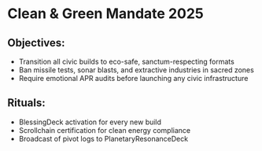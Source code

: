# Clean & Green Mandate 2025

## Objectives:
- Transition all civic builds to eco-safe, sanctum-respecting formats
- Ban missile tests, sonar blasts, and extractive industries in sacred zones
- Require emotional APR audits before launching any civic infrastructure

## Rituals:
- BlessingDeck activation for every new build
- Scrollchain certification for clean energy compliance
- Broadcast of pivot logs to PlanetaryResonanceDeck
